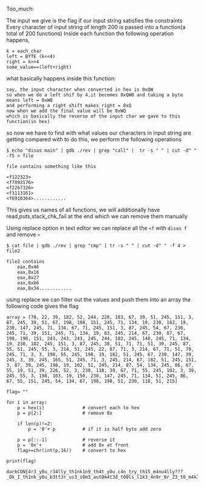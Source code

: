 Too_much:

The input we give is the flag if our input string satisfies the constraints  
Every character of input string of length 200 is passed into a function(a total of 200 functions)
Inside each function the following operation happens,

	k = each_char
	left = BYTE (k<<4)
	right = k>>4
	some_value==(left+right)

what basically happens inside this function:

	say, the input character when converted in hex is 0xQW 
	so when we do a left shif by 4,it becomes 0xQW0 and taking a byte means left = 0xW0
	and performing a right shift makes right = 0xQ
	now when we add the final value will be 0xWQ
	which is basically the reverse of the input char we gave to this function(in hex)

so now we have to find with what values our characters in input string are getting compared with
to do this, we perform the following operations

```$ echo "disas main" | gdb ./rev | grep "call" |  tr -s " " | cut -d" " -f5 > file```

	file contains something like this 

	<f122323>
	<f7093176>
	<f2267326>
	<f3113161>
	<f6910364>............

This gives us names of all functions, we will additionally have read,puts,stack_chk_fail at the end
which we can remove them manually 

Using replace option in text editor we can replace all the `<f` with `disas f` and remove `>`

```$ cat file | gdb ./rev | grep "cmp" | tr -s " " | cut -d" " -f 4 > file2```

	file2 contains 
	 	eax,0x46
		eax,0x16
		eax,0x27
		eax,0xb6
		eax,0x34............

using replace we can filter out the values and push them into an array 
the following code gives the flag

```
array = [70, 22, 39, 182, 52, 244, 228, 183, 67, 39, 51, 245, 151, 3, 87, 245, 39, 51, 67, 198, 198, 151, 245, 71, 134, 19, 230, 182, 19, 230, 147, 245, 71, 134, 67, 71, 245, 151, 3, 87, 245, 54, 67, 230, 245, 71, 39, 151, 245, 71, 134, 19, 83, 245, 214, 67, 230, 87, 67, 198, 198, 151, 243, 243, 243, 245, 244, 182, 245, 148, 245, 71, 134, 19, 230, 182, 245, 151, 3, 87, 245, 38, 51, 71, 71, 51, 39, 245, 87, 55, 51, 245, 55, 3, 214, 51, 245, 22, 87, 71, 3, 214, 67, 71, 51, 70, 245, 71, 3, 3, 198, 55, 245, 198, 19, 182, 51, 245, 67, 230, 147, 39, 245, 3, 39, 245, 165, 51, 245, 71, 3, 245, 214, 67, 182, 51, 245, 151, 3, 87, 39, 245, 198, 19, 102, 51, 245, 214, 87, 54, 134, 245, 86, 67, 55, 19, 51, 39, 226, 52, 3, 230, 118, 39, 67, 71, 55, 245, 102, 3, 39, 245, 55, 3, 198, 103, 19, 150, 230, 147, 245, 71, 134, 51, 245, 86, 67, 55, 151, 245, 54, 134, 67, 198, 198, 51, 230, 118, 51, 215]

flag= ""

for i in array:
	p = hex(i)   			# convert each to hex
	p = p[2:]    			# remove 0x

	if len(p)!=2:
		p = '0'+ p   		# if it is half byte add zero

	p = p[::-1]				# reverse it 
	p = '0x'+ 				# add 0x at front 
	flag+=chr(int(p,16))    # convert to hex

print(flag) 
```

```FLAG: 
darkCON{4r3_y0u_r34lly_th1nk1n9_th4t_y0u_c4n_try_th15_m4nu4lly???_Ok_I_th1nk_y0u_b3tt3r_us3_s0m3_aut0m4t3d_t00ls_l1k3_4n9r_0r_Z3_t0_m4k3_y0ur_l1f3_much_e4s13r.C0ngr4ts_f0r_s0lv1in9_th3_e4sy_ch4ll3ng3}```  
